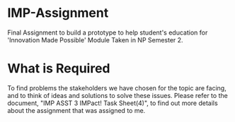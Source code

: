 # IMP-Assignment
Final Assignment to build a prototype to help student's education for 'Innovation Made Possible' Module Taken in NP Semester 2.
# What is Required
To find problems the stakeholders we have chosen for the topic are facing, and to think of ideas and solutions to solve these issues. Please refer to the document, "IMP ASST 3 IMPact! Task Sheet(4)", to find out more details about the assignment that was assigned to me.
